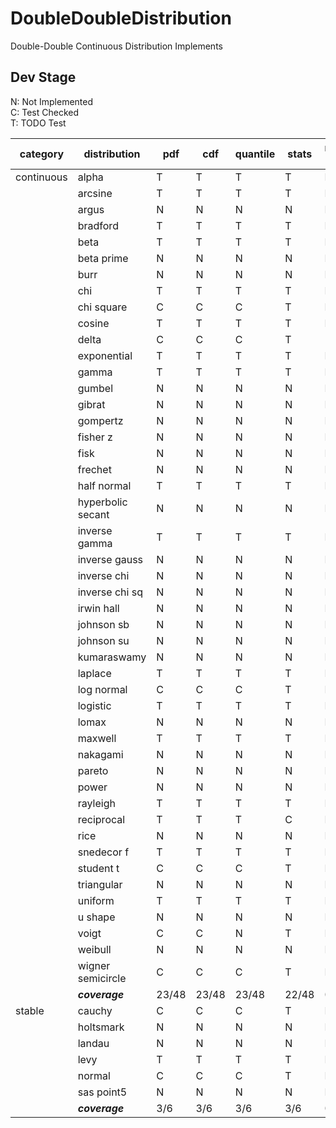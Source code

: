 # DoubleDoubleDistribution
 Double-Double Continuous Distribution Implements

## Dev Stage
N: Not Implemented  
C: Test Checked  
T: TODO Test  

| category   | distribution      | pdf   | cdf   | quantile | stats | random gen | define |
| ---------- | ----------------- | ----- | ----- | -------- | ----- | ---------- | ------ |
| continuous | alpha             | T     | T     | T        | T     | N          | N      |
|            | arcsine           | T     | T     | T        | T     | N          | N      |
|            | argus             | N     | N     | N        | N     | N          | N      |
|            | bradford          | T     | T     | T        | T     | N          | N      |
|            | beta              | T     | T     | T        | T     | N          | N      |
|            | beta prime        | N     | N     | N        | N     | N          | N      |
|            | burr              | N     | N     | N        | N     | N          | N      |
|            | chi               | T     | T     | T        | T     | N          | N      |
|            | chi square        | C     | C     | C        | T     | N          | N      |
|            | cosine            | T     | T     | T        | T     | N          | N      |
|            | delta             | C     | C     | C        | T     | -          | N      |
|            | exponential       | T     | T     | T        | T     | N          | N      |
|            | gamma             | T     | T     | T        | T     | N          | N      |
|            | gumbel            | N     | N     | N        | N     | N          | N      |
|            | gibrat            | N     | N     | N        | N     | N          | N      |
|            | gompertz          | N     | N     | N        | N     | N          | N      |
|            | fisher z          | N     | N     | N        | N     | N          | N      |
|            | fisk              | N     | N     | N        | N     | N          | N      |
|            | frechet           | N     | N     | N        | N     | N          | N      |
|            | half normal       | T     | T     | T        | T     | N          | N      |
|            | hyperbolic secant | N     | N     | N        | N     | N          | N      |
|            | inverse gamma     | T     | T     | T        | T     | N          | N      |
|            | inverse gauss     | N     | N     | N        | N     | N          | N      |
|            | inverse chi       | N     | N     | N        | N     | N          | N      |
|            | inverse chi sq    | N     | N     | N        | N     | N          | N      |
|            | irwin hall        | N     | N     | N        | N     | N          | N      |
|            | johnson sb        | N     | N     | N        | N     | N          | N      |
|            | johnson su        | N     | N     | N        | N     | N          | N      |
|            | kumaraswamy       | N     | N     | N        | N     | N          | N      |
|            | laplace           | T     | T     | T        | T     | N          | N      |
|            | log normal        | C     | C     | C        | T     | N          | N      |
|            | logistic          | T     | T     | T        | T     | N          | N      |
|            | lomax             | N     | N     | N        | N     | N          | N      |
|            | maxwell           | T     | T     | T        | T     | N          | N      |
|            | nakagami          | N     | N     | N        | N     | N          | N      |
|            | pareto            | N     | N     | N        | N     | N          | N      |
|            | power             | N     | N     | N        | N     | N          | N      |
|            | rayleigh          | T     | T     | T        | T     | N          | N      |
|            | reciprocal        | T     | T     | T        | C     | N          | N      |
|            | rice              | N     | N     | N        | N     | N          | N      |
|            | snedecor f        | T     | T     | T        | T     | N          | N      |
|            | student t         | C     | C     | C        | T     | N          | N      |
|            | triangular        | N     | N     | N        | N     | N          | N      |
|            | uniform           | T     | T     | T        | T     | N          | N      |
|            | u shape           | N     | N     | N        | N     | N          | N      |
|            | voigt             | C     | C     | N        | T     | N          | N      |
|            | weibull           | N     | N     | N        | N     | N          | N      |
|            | wigner semicircle | C     | C     | C        | T     | N          | N      |
|            | ***coverage***    | 23/48 | 23/48 | 23/48    | 22/48 | 0/48       | 0/48   |
| stable     | cauchy            | C     | C     | C        | T     | N          | N      |
|            | holtsmark         | N     | N     | N        | N     | N          | N      |
|            | landau            | N     | N     | N        | N     | N          | N      |
|            | levy              | T     | T     | T        | T     | N          | N      |
|            | normal            | C     | C     | C        | T     | N          | N      |
|            | sas point5        | N     | N     | N        | N     | N          | N      |
|            | ***coverage***    | 3/6   | 3/6   | 3/6      | 3/6   | 0/6        | 0/6    |